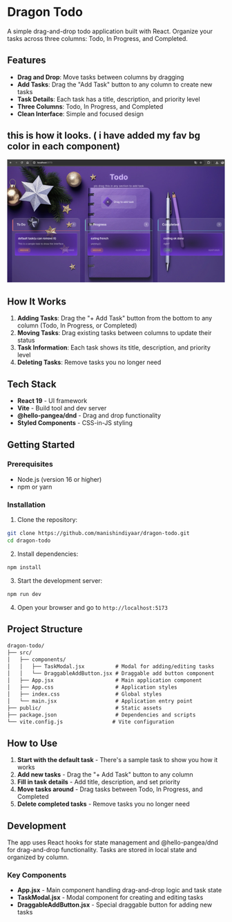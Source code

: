 # Dragon Todo

A simple drag-and-drop todo application built with React. Organize your tasks across three columns: Todo, In Progress, and Completed.

## Features



- **Drag and Drop**: Move tasks between columns by dragging
- **Add Tasks**: Drag the "Add Task" button to any column to create new tasks
- **Task Details**: Each task has a title, description, and priority level
- **Three Columns**: Todo, In Progress, and Completed
- **Clean Interface**: Simple and focused design

## this is how it looks. ( i have added my fav bg color in each component)
![Dragon Todo App Screenshot](/actual_ui.png)



## How It Works

1. **Adding Tasks**: Drag the "+ Add Task" button from the bottom to any column (Todo, In Progress, or Completed)
2. **Moving Tasks**: Drag existing tasks between columns to update their status
3. **Task Information**: Each task shows its title, description, and priority level
4. **Deleting Tasks**: Remove tasks you no longer need

## Tech Stack

- **React 19** - UI framework
- **Vite** - Build tool and dev server
- **@hello-pangea/dnd** - Drag and drop functionality
- **Styled Components** - CSS-in-JS styling


## Getting Started

### Prerequisites

- Node.js (version 16 or higher)
- npm or yarn

### Installation

1. Clone the repository:
```bash
git clone https://github.com/manishindiyaar/dragon-todo.git
cd dragon-todo
```

2. Install dependencies:
```bash
npm install
```

3. Start the development server:
```bash
npm run dev
```

4. Open your browser and go to `http://localhost:5173`

## Project Structure

```
dragon-todo/
├── src/
│   ├── components/
│   │   ├── TaskModal.jsx          # Modal for adding/editing tasks
│   │   └── DraggableAddButton.jsx # Draggable add button component
│   ├── App.jsx                    # Main application component
│   ├── App.css                    # Application styles
│   ├── index.css                  # Global styles
│   └── main.jsx                   # Application entry point
├── public/                        # Static assets
├── package.json                   # Dependencies and scripts
└── vite.config.js                # Vite configuration
```

## How to Use

1. **Start with the default task** - There's a sample task to show you how it works
2. **Add new tasks** - Drag the "+ Add Task" button to any column
3. **Fill in task details** - Add title, description, and set priority
4. **Move tasks around** - Drag tasks between Todo, In Progress, and Completed
5. **Delete completed tasks** - Remove tasks you no longer need

## Development

The app uses React hooks for state management and @hello-pangea/dnd for drag-and-drop functionality. Tasks are stored in local state and organized by column.

### Key Components

- **App.jsx** - Main component handling drag-and-drop logic and task state
- **TaskModal.jsx** - Modal component for creating and editing tasks
- **DraggableAddButton.jsx** - Special draggable button for adding new tasks
